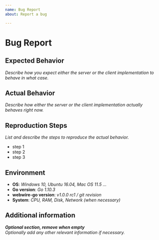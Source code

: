 ```yaml
---
name: Bug Report
about: Report a bug

---
```


# Bug Report
## Expected Behavior
_Describe how you expect either the server or the client implementation to behave in what case._

## Actual Behavior
_Describe how either the server or the client implementation actually behaves right now._

## Reproduction Steps
_List and describe the steps to reproduce the actual behavior._
- step 1
- step 2
- step 3

## Environment
 - **OS**: _Windows 10, Ubuntu 16.04, Mac OS 11.5 ..._
 - **Go version**: _Go 1.10.3_
 - **webwire-go version**: _v1.0.0 rc1 / git revision_
 - **System**: _CPU, RAM, Disk, Network (when necessary)_

## Additional information
_**Optional section, remove when empty**_<br>
_Optionally add any other relevant information if necessary._
